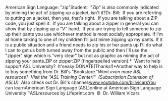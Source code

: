 American Sign Language: "zip"Student:  "Zip" is also commonly indicated by miming the act of 
  zipping up a jacket, isn't it?Dr. Bill:  If you are referring to putting on a jacket, then 
	yes, that's right.  If you are talking about a ZIP 
  code, you just spell it.  If you are talking about a zipper in general 
	you can show that by zipping up a "V" hand.  If you are trying to tell 
	someone to zip up their pants you use whichever method is most socially 
	appropriate. If I'm at home talking to one of my children I'll just mime 
	zipping up my pants. If it is a public situation and a friend needs to zip 
	his or her pants up I'll do what I can to get us both turned away from the 
	public and then I'll use the "zipper" sign which is "very clear" but not as 
	graphic as miming the act of zipping your pants.ZIP or zipper:ZIP (fingerspelled version):* 
Want to help support ASL University?  It'seasy:DONATE(Thanks!)*Another way to help is to buy something from Dr. Bill's "Bookstore."*Want even more ASL resources?  Visit the "ASL Training Center!"  (Subscription 
Extension of ASLU)*  Also check out Dr. Bill's channel:www.youtube.com/billvicarsYou can learnAmerican Sign Language (ASL)online at American Sign Language University ™ASLresources by Lifeprint.com  ©  Dr. William Vicars